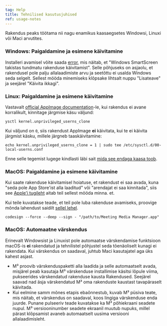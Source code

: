 ```yaml
---
tag: Help
title: Tehnilised kasutusjuhised
ref: usage-notes
---
```


Rakendus peaks töötama nii nagu enamikus kaasaegsetes Windowsi, Linuxi või Maci arvutites.

### Windows: Paigaldamine ja esimene käivitamine

Installeri avamisel võite saada [error](assets/img/other/win-smartscreen.png), mis näitab, et "Windows SmartScreen takistas tundmatu rakenduse käivitamist". Selle põhjuseks on asjaolu, et rakendusel pole palju allalaadimiste arvu ja seetõttu ei usalda Windows seda selgelt. Sellest mööda minemiseks klõpsake lihtsalt nuppu "Lisateave" ja seejärel "Käivita ikkagi".

### Linux: Paigaldamine ja esimene käivitamine

Vastavalt [official AppImage documentation](https://docs.appimage.org/user-guide/troubleshooting/electron-sandboxing.html)-le, kui rakendus ei avane korralikult, kinnitage järgmise käsu väljund:

`ysctl kernel.unprivileged_userns_clone`

Kui väljund on `0`, siis rakendust AppImage **ei** käivitata, kui te ei käivita järgmist käsku, millele järgneb taaskäivitamine:

`echo kernel.unprivileged_userns_clone = 1 | sudo tee /etc/sysctl.d/00-local-userns.conf`

Enne selle tegemist lugege kindlasti läbi sait [mida see endaga kaasa toob](https://lwn.net/Articles/673597/).

### MacOS: Paigaldamine ja esimene käivitamine

Kui saate rakenduse käivitamisel hoiatuse, et rakendust ei saa avada, kuna "seda pole App Store'ist alla laaditud" või "arendajat ei saa kinnitada", siis see [Apple'i tugileht](https://support.apple.com/en-ca/HT202491) aitab teil sellest mööda minna. et.

Kui teile kuvatakse teade, et teil pole luba rakenduse avamiseks, proovige mõnda lahendust saidilt [sellel lehel](https://stackoverflow.com/questions/64842819/cant-run-app-because-of-permission-in-big-sur/64895860).

`codesign --force --deep --sign - "/path/to/Meeting Media Manager.app"`

### MacOS: Automaatne värskendus

Erinevalt Windowsist ja Linuxist pole automaatse värskendamise funktsioon macOS-is **ei** rakendatud ja tehnilistel põhjustel seda tõenäoliselt kunagi ei rakendata. Kui värskendus on saadaval, juhtub Maci kasutajatel aga üks kahest asjast.

- M³ proovib värskenduspaketti alla laadida ja selle automaatselt avada, misjärel peab kasutaja M³ värskenduse installimise käsitsi lõpule viima, pukseerides värskendatud rakenduse kausta Rakendused. Seejärel saavad nad äsja värskendatud M³ oma rakenduste kaustast tavapäraselt käivitada.
- Kui eelmine samm mõnes etapis ebaõnnestub, kuvab M³ püsiva teate, mis näitab, et värskendus on saadaval, koos lingiga värskenduse enda juurde. Punane pulseeriv teade kuvatakse ka M³ põhiekraani seadete nupul. M³ versiooninumber seadete ekraanil muutub nupuks, millel pärast klõpsamist avaneb automaatselt uusima versiooni allalaadimisleht.
